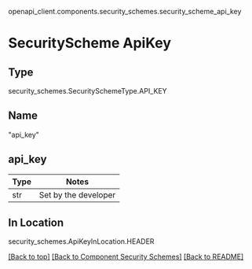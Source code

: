 openapi_client.components.security_schemes.security_scheme_api_key
# SecurityScheme ApiKey

## Type
security_schemes.SecuritySchemeType.API_KEY

## Name
"api_key"

## api_key
Type | Notes
---- | ------
str  | Set by the developer

## In Location
security_schemes.ApiKeyInLocation.HEADER

[[Back to top]](#top) [[Back to Component Security Schemes]](../../../README.md#Component-SecuritySchemes) [[Back to README]](../../../README.md)
